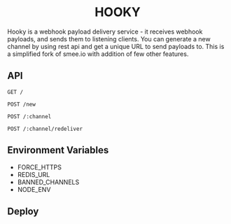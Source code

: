 <h1 align="center">HOOKY</a></h1>

Hooky is a webhook payload delivery service - it receives webhook payloads, and sends them to listening clients. You can generate a new channel by using rest api and get a unique URL to send payloads to.
This is a simplified fork of smee.io with addition of few other features.

## API
```
GET /

POST /new

POST /:channel

POST /:channel/redeliver

```

## Environment Variables
- FORCE_HTTPS
- REDIS_URL
- BANNED_CHANNELS
- NODE_ENV

## Deploy
